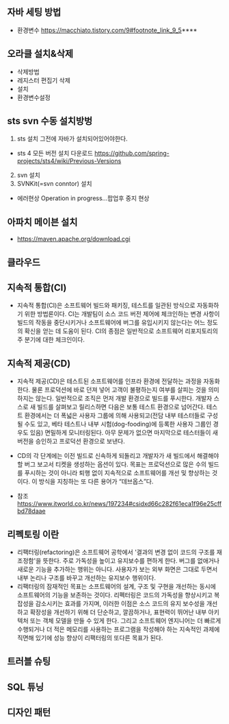 ## 자바 세팅 방법
- 환경변수 https://macchiato.tistory.com/9#footnote_link_9_5****

## 오라클 설치&삭제
- 삭제방법
- 레지스터 편집기 삭제
- 설치
- 환경변수설정

## sts svn 수동 설치방벙
1) sts 설치 그전에 자바가 설치되어있어야한다. 
  - sts 4 모든 버전 설치 다운로드
    https://github.com/spring-projects/sts4/wiki/Previous-Versions
2) svn 설치
3) SVNKit(=svn conntor) 설치

- 에러현상 Operation in progress...팝업후 중지 현상

## 아파치 메이븐 설치
- https://maven.apache.org/download.cgi


## 클라우드

## 지속적 통합(CI)
- 지속적 통합(CI)은 소프트웨어 빌드와 패키징, 테스트를 일관된 방식으로 자동화하기 위한 방법론이다. CI는 개발팀이 소스 코드 버전 제어에 체크인하는 변경 사항이 빌드의 작동을 중단시키거나 소프트웨어에 버그를 유입시키지 않는다는 어느 정도의 확신을 얻는 데 도움이 된다. CI의 종점은 일반적으로 소프트웨어 리포지토리의 주 분기에 대한 체크인이다. 

## 지속적 제공(CD)
- 지속적 제공(CD)은 테스트된 소프트웨어를 인프라 환경에 전달하는 과정을 자동화한다. 물론 프로덕션에 바로 던져 넣어 고객이 불평하는지 여부를 살피는 것을 의미하지는 않는다. 일반적으로 조직은 먼저 개발 환경으로 빌드를 푸시한다. 개발자 스스로 새 빌드를 살펴보고 릴리스하면 다음은 보통 테스트 환경으로 넘어간다. 테스트 환경에서는 더 폭넓은 사용자 그룹에 의해 사용되고(전담 내부 테스터들로 구성될 수도 있고, 베타 테스트나 내부 시험(dog-fooding)에 등록한 사용자 그룹인 경우도 있음) 면밀하게 모니터링된다. 아무 문제가 없으면 마지막으로 테스터들이 새 버전을 승인하고 프로덕션 환경으로 보낸다. 

- CD의 각 단계에는 이전 빌드로 신속하게 되돌리고 개발자가 새 빌드에서 해결해야 할 버그 보고서 티켓을 생성하는 옵션이 있다. 목표는 프로덕션으로 많은 수의 빌드를 푸시하는 것이 아니라 퇴행 없이 지속적으로 소프트웨어를 개선 및 향상하는 것이다. 이 방식을 지칭하는 또 다른 용어가 “데브옵스”다.  

* 참조
https://www.itworld.co.kr/news/197234#csidxd66c282f61eca1f96e25cffbd78daae 



## 리펙토링 이란
  - 리팩터링(refactoring)은 소프트웨어 공학에서 '결과의 변경 없이 코드의 구조를 재조정함'을 뜻한다. 주로 가독성을 높이고 유지보수를 편하게 한다. 버그를 없애거나 새로운 기능을 추가하는 행위는 아니다. 사용자가 보는 외부 화면은 그대로 두면서 내부 논리나 구조를 바꾸고 개선하는 유지보수 행위이다. 
  - 리팩터링의 잠재적인 목표는 소프트웨어의 설계, 구조 및 구현을 개선하는 동시에 소프트웨어의 기능을 보존하는 것이다. 리펙터링은 코드의 가독성을 향상시키고 복잡성을 감소시키는 효과를 가지며, 이러한 이점은 소스 코드의 유지 보수성을 개선하고 확장성을 개선하기 위해 더 단순하고, 깔끔하거나, 표현력이 뛰어난 내부 아키텍처 또는 객체 모델을 만들 수 있게 한다. 그리고 소프트웨어 엔지니어는 더 빠르게 수행되거나 더 적은 메모리를 사용하는 프로그램을 작성해야 하는 지속적인 과제에 직면해 있기에 성능 향상이 리팩터링의 또다른 목표가 된다.




## 트러블 슈팅

## SQL 튜닝

## 디자인 패턴
